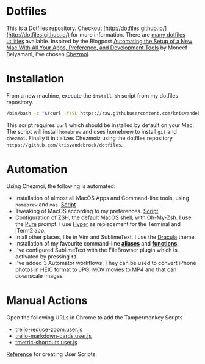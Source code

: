 # Dotfiles

This is a Dotfiles repository. Checkout [http://dotfiles.github.io/](http://dotfiles.github.io/) for more information. There are [many dotfiles utilities](http://dotfiles.github.io/utilities/) available. Inspired by the Blogpost [Automating the Setup of a New Mac With All Your Apps, Preference, and Development Tools](https://www.moncefbelyamani.com/automating-the-setup-of-a-new-mac-with-all-your-apps-preferences-and-development-tools/) by Moncef Belyamani, I've chosen [Chezmoi](https://www.chezmoi.io/).

# Installation

From a new machine, execute the ````install.sh```` script from my dotfiles repository.

````bash
/bin/bash -c "$(curl -fsSL https://raw.githubusercontent.com/krisvandebroek/dotfiles/main/install.sh)"
````

This script requires `curl` which should be installed by default on your Mac. The script will install `homebrew` and uses homebrew to install `git` and `chezmoi`. Finally it initializes Chezmoiz using the dotfiles repository `https://github.com/krisvandebroek/dotfiles`.

# Automation

Using Chezmoi, the following is automated: 

- Installation of almost all MacOS Apps and Command-line tools, using `homebrew` and `mas`. [Script](home/run_once_before_install-packages.darwin.sh.tmpl)
- Tweaking of MacOS according to my preferences. [Script](home/run_once_before_configure_macos.sh.tmpl)
- Configuration of ZSH, the default MacOS shell, with Oh-My-Zsh. I use the [Pure](https://github.com/sindresorhus/pure) prompt. I use [Hyper](https://hyper.is/) as replacement for the Terminal and iTerm2 app.
- In all other places, like in Vim and SublimeText, I use the [Dracula](https://draculatheme.com/) theme.
- Installation of my favourite command-line [**aliases**](home/dot_aliases) and [**functions**](home/dot_functions).
- I've configured SublimeText with the FileBrowser plugin which is activated by pressing `f1`.
- I've added 3 Automator workflows. They can be used to convert iPhone photos in HEIC format to JPG, MOV movies to MP4 and that can downscale images.

# Manual Actions

Open the following URLs in Chrome to add the Tampermonkey Scripts
- [trello-reduce-zoom.user.js](https://github.com/krisvandebroek/dotfiles/raw/main/userscripts/trello-reduce-zoom.user.js)
- [trello-markdown-cards.user.js](https://github.com/krisvandebroek/dotfiles/raw/main/userscripts/trello-markdown-cards.user.js)
- [tmetric-shortcuts.user.js](https://github.com/krisvandebroek/dotfiles/raw/main/userscripts/tmetric-shortcuts.user.js)

[Reference](https://simply-how.com/enhance-and-fine-tune-any-web-page-the-complete-user-scripts-guide) for creating User Scripts.

